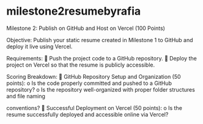 # milestone2resumebyrafia
Milestone 2: Publish on GitHub and Host on Vercel (100 Points)

Objective:
Publish your static resume created in Milestone 1 to GitHub and deploy it live using Vercel.

Requirements:
 Push the project code to a GitHub repository.
 Deploy the project on Vercel so that the resume is publicly accessible.

Scoring Breakdown:
 GitHub Repository Setup and Organization (50 points):
o Is the code properly committed and pushed to a GitHub repository?
o Is the repository well-organized with proper folder structures and file naming

conventions?
 Successful Deployment on Vercel (50 points):
o Is the resume successfully deployed and accessible online via Vercel?
